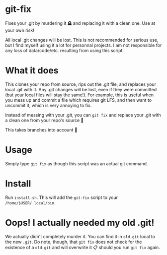 # git-fix
Fixes your .git by murdering it 🪦 and replacing it with a clean one. Use at your own risk!

All local .git changes will be lost. This is not recommended for serious use, but I find myself using it a lot for personnal projects. I am not responsible for any loss of data/code/etc. resulting from using this script.

# What it does

This clones your repo from source, rips out the .git file, and replaces your local .git with it. Any .git changes will be lost, even if they were committed (but your local files will stay the same!). For example, this is useful when you mess up and commit a file which requires git LFS, and then want to uncommit it, which is very annoying to fix.

Instead of messing with your .git, you can `git fix` and replace your .git with a clean one from your repo's source 🧹

This takes branches into account 🌴

# Usage

Simply type `git fix` as though this script was an actual git command. 

# Install

Run `install.sh`. This will add the `git-fix` script to your `/home/$USER/.local/bin`.

# Oops! I actually needed my old .git!

We actually didn't completely murder it. You can find it in `old.git` local to the new `.git`. Do note, though, that `git fix` does not check for the existence of a `old.git` and will overwrite it 📋 should you run `git fix` again.

